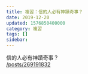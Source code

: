 ```yaml
---
title: 複習：信的人必有神蹟奇事？
date: 2019-12-20
updated: 1576850400000
category: 複習
tags: []
sidebar: 
---
```


<p>信的人必有神蹟奇事？<br/>
<a href="/posts/269191832" target="_blank">/posts/269191832</a></p>
<p> </p>
